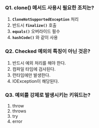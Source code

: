 ### **Q1.** clone() **메서드 사용시 필요한 조치는?**

1. **`CloneNotSupportedException`** 처리
2. 반드시 **`finalize()`** 호출
3. **`equals()`** 오버라이드 필수
4. **`hashCode()`** 와 같이 사용

### **Q2. Checked 예외의 특징이 아닌 것은?**

1. 반드시 예외 처리를 해야 한다.
2. 컴파일 타임에 검사된다.
3. 런타임에만 발생한다.
4. IOException이 해당된다.

### **Q3. 예외를 강제로 발생시키는 키워드는?**

1. throw
2. throws
3. try
4. error
